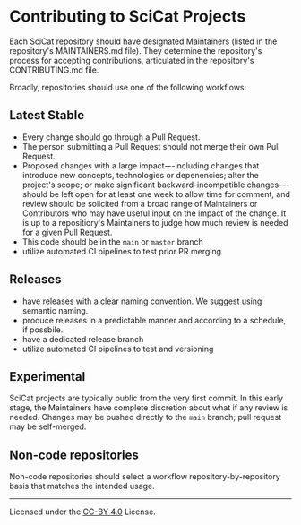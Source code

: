# Contributing to SciCat Projects

Each SciCat repository should have designated Maintainers (listed in the repository's MAINTAINERS.md file). They determine the repository's process for accepting contributions, articulated in the repository's CONTRIBUTING.md file.

Broadly, repositories should use one of the following workflows:

## Latest Stable
* Every change should go through a Pull Request.
* The person submitting a Pull Request should not merge their own Pull Request.
* Proposed changes with a large impact---including changes that introduce
  new concepts, technologies or depenencies; alter the project's scope; or make significant backward-incompatible changes---should be left open for at least one week to allow time for comment, and review should be solicited from a broad range of Maintainers or Contributors who may have useful input on the impact of the change. It is up to a repositiory's Maintainers to judge how much review is needed for a given Pull Request.
* This code should be in the `main` or `master` branch
* utilize automated CI pipelines to test prior PR merging

## Releases
* have releases with a clear naming convention. We suggest using semantic naming. 
* produce releases in a predictable manner and according to a schedule, if possbile.
* have a dedicated release branch
* utilize automated CI pipelines to test and versioning

## Experimental
SciCat projects are typically public from the very first commit. In this
early stage, the Maintainers have complete discretion about what
if any review is needed. Changes may be pushed directly to the `main`
branch; pull request may be self-merged.

## Non-code repositories
Non-code repositories should select a workflow repository-by-repository basis that matches the intended usage.


---
Licensed under the [CC-BY 4.0](https://creativecommons.org/licenses/by-sa/4.0/) License.
